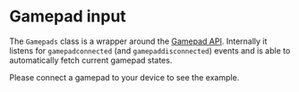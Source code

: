 # Gamepad input

The `Gamepads` class is a wrapper around the [Gamepad API](https://developer.mozilla.org/en-US/docs/Web/API/Gamepad_API).
Internally it listens for `gamepadconnected` (and `gamepaddisconnected`) events
and is able to automatically fetch current gamepad states.

Please connect a gamepad to your device to see the example.
